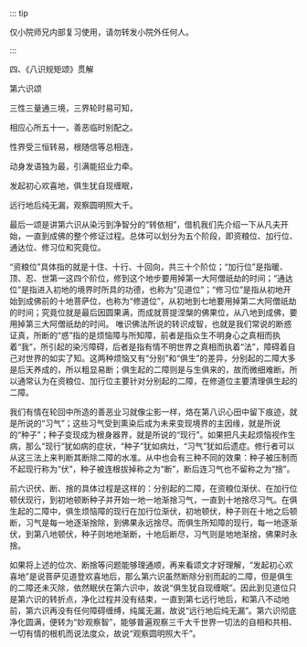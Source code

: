 ::: tip

仅小院师兄内部复习使用，请勿转发小院外任何人。

:::

四、《八识规矩颂》贯解

第六识颂

三性三量通三境，三界轮时易可知，

相应心所五十一，善恶临时别配之。

性界受三恒转易，根随信等总相连，

动身发语独为最，引满能招业力牵。

发起初心欢喜地，俱生犹自现缠眠，

远行地后纯无漏，观察圆明照大千。

​          最后一颂是讲第六识从染污到净智分的“转依相”，借机我们先介绍一下从凡夫开始，一直到成佛的整个修证过程。总体可以划分为五个阶段，即资粮位、加行位、通达位、修习位和究竟位。

​         “资粮位”具体指的就是十住、十行、十回向，共三十个阶位；“加行位”是指暖、顶、忍、世第一这四个阶位，修到这个地步要用掉第一大阿僧祇劫的时间；“通达位”是指进入初地的境界时所具的功德，也称为“见道位”；“修习位”是指从初地开始到成佛前的十地菩萨位，也称为“修道位”，从初地到七地要用掉第二大阿僧祇劫的时间；究竟位就是最后因圆果满，而成就菩提涅槃的佛果位，从八地到成佛，要用掉第三大阿僧祇劫的时间。         唯识佛法所说的转识成智，也就是我们常说的断惑证真，所断的“惑”指的是烦恼障与所知障，前者是指众生不明身心之真相而执着“我”，所引起的染污障碍，后者是指有情不明世界之真相而执着“法”，障碍着自己对世界的如实了知。这两种烦恼又有“分别”和“俱生”的差异，分别起的二障大多是后天养成的，所以粗显易断；俱生起的二障则是与生俱来的，故而微细难断。所以通常认为在资粮位、加行位主要针对分别起的二障，在修道位主要清理俱生起的二障。

​         我们有情在轮回中所造的善恶业习就像尘影一样，烙在第八识心田中留下痕迹，就是所说的“习气”；这些习气受到熏染后成为未来变现境界的主因缘，就是所说的“种子”；种子变现成为根身器界，就是所说的“现行”。如果把凡夫起烦恼视作生病，那么“现行”犹如病的症状，“种子”犹如病灶，“习气”犹如后遗症。修行者可以从这三法上来判断其断除二障的水准。从中也会有三种不同的效果：种子被压制而不起现行称为“伏”，种子被连根拔掉称之为“断”，断后连习气也不留称之为“捨”。

​         前六识伏、断、捨的具体过程是这样的：分别起的二障，在资粮位渐伏、在加行位顿伏现行，到初地顿断种子并开始一地一地渐捨习气，一直到十地捨尽习气。在俱生起的二障中，俱生烦恼障的现行在加行位渐伏，初地顿伏，种子则在十地之后顿断，习气是每一地逐渐捨除，到佛果永远捨尽。而俱生所知障的现行，每一地逐渐伏，到第八地顿伏，种子则地地渐断，十地后断尽，习气则是地地渐捨，佛果时永捨。

​         如果将上述的位次、断捨等问题能够理通顺，再来看颂文才好理解，“发起初心欢喜地”是说菩萨见道登欢喜地后，那么第六识虽然断除分别而起的二障，但是俱生的二障还未灭除，依然眠伏在第六识中，故说“俱生犹自现缠眠”。因此到见道位只是第六识的转折点，净化过程并没有结束，一直到第七远行地后，和第八不动地前，第六识再没有任何障碍缠缚，纯属无漏，故说“远行地后纯无漏”。第六识彻底净化圆满，便转为“妙观察智”，能够普遍观察三千大千世界一切法的自相和共相、一切有情的根机而说法度众，故说“观察圆明照大千”。